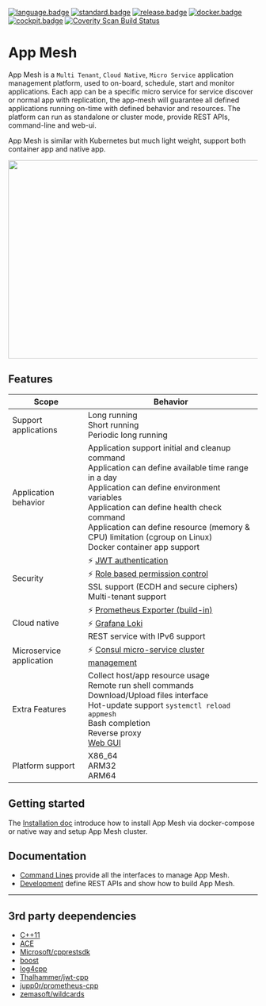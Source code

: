 ﻿[![language.badge]][language.url] [![standard.badge]][standard.url] [![release.badge]][release.url] [![docker.badge]][docker.url] [![cockpit.badge]][cockpit.url]
<a href="https://scan.coverity.com/projects/laoshanxi-app-mesh">
  <img alt="Coverity Scan Build Status"
       src="https://img.shields.io/coverity/scan/21528.svg"/>
</a>

# App Mesh

App Mesh is a `Multi Tenant`, `Cloud Native`, `Micro Service` application management platform, used to on-board, schedule, start and monitor applications. Each app can be a specific micro service for service discover or normal app with replication, the app-mesh will guarantee all defined applications running on-time with defined behavior and resources. The platform can run as standalone or cluster mode, provide REST APIs, command-line and web-ui.

App Mesh is similar with Kubernetes but much light weight, support both container app and native app.

<div align=center><img src="https://github.com/laoshanxi/app-mesh/raw/master/doc/diagram.png" width=600 height=400 align=center /></div>

## Features
Scope  | Behavior
---|---
Support applications | Long running <br> Short running <br> Periodic long running
Application behavior | Application support initial and cleanup command <br> Application can define available time range in a day <br> Application can define environment variables <br> Application can define health check command <br> Application can define resource (memory & CPU) limitation (cgroup on Linux) <br> Docker container app support
Security |  ⚡️ [JWT authentication](https://github.com/laoshanxi/app-mesh/blob/master/doc/JWT_DESC.md) <br> ⚡️ [Role based permission control](https://github.com/laoshanxi/app-mesh/blob/master/doc/USER_ROLE_DESC.md) <br> SSL support (ECDH and secure ciphers) <br> Multi-tenant support 
Cloud native | ⚡️ [Prometheus Exporter (build-in)](https://github.com/laoshanxi/app-mesh/blob/master/doc/PROMETHEUS.md) <br> ⚡️ [Grafana Loki](https://github.com/laoshanxi/app-mesh/blob/master/doc/Loki.md) <br> REST service with IPv6 support 
Microservice application | ⚡️ [Consul micro-service cluster management](https://github.com/laoshanxi/app-mesh/blob/master/doc/CONSUL.md) 
Extra Features | Collect host/app resource usage <br> Remote run shell commands <br> Download/Upload files interface <br> Hot-update support `systemctl reload appmesh` <br> Bash completion <br> Reverse proxy <br> [Web GUI](https://github.com/laoshanxi/app-mesh-ui)
Platform support | X86_64 <br> ARM32 <br> ARM64

## Getting started
The [Installation doc](https://github.com/laoshanxi/app-mesh/blob/master/doc/Install.md) introduce how
to install App Mesh via docker-compose or native way and setup App Mesh cluster.

## Documentation
- [Command Lines](https://github.com/laoshanxi/app-mesh/blob/master/doc/CLI.md) provide all the interfaces to manage App Mesh.
- [Development](https://github.com/laoshanxi/app-mesh/blob/master/doc/Development.md) define REST APIs and show how to build App Mesh.

---

## 3rd party deependencies
- [C++11](http://www.cplusplus.com/articles/cpp11)
- [ACE](https://github.com/DOCGroup/ACE_TAO)
- [Microsoft/cpprestsdk](https://github.com/Microsoft/cpprestsdk)
- [boost](https://github.com/boostorg/boost)
- [log4cpp](http://log4cpp.sourceforge.net)
- [Thalhammer/jwt-cpp](https://thalhammer.it/projects/jwt_cpp)
- [jupp0r/prometheus-cpp](https://github.com/jupp0r/prometheus-cpp)
- [zemasoft/wildcards ](https://github.com/zemasoft/wildcards)

[language.url]:   https://isocpp.org/
[language.badge]: https://img.shields.io/badge/language-C++-blue.svg
[standard.url]:   https://en.wikipedia.org/wiki/C%2B%2B#Standardization
[standard.badge]: https://img.shields.io/badge/C%2B%2B-11%2F14%2F17-blue.svg
[release.url]:    https://github.com/laoshanxi/app-mesh/releases
[release.badge]:  https://img.shields.io/github/v/release/laoshanxi/app-mesh.svg
[docker.url]:     https://hub.docker.com/repository/docker/laoshanxi/appmesh
[docker.badge]:   https://img.shields.io/docker/pulls/laoshanxi/appmesh.svg
[cockpit.url]:    https://github.com/laoshanxi/app-mesh-ui
[cockpit.badge]:  https://img.shields.io/badge/Cockpit-app--mesh--ui-blue?logo=appveyor

